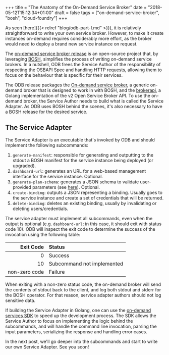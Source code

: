 +++
title = "The Anatomy of the On-Demand Service Broker"
date = "2018-05-12T15:12:34+01:00"
draft = false
tags = ["on-demand-service-broker", "bosh", "cloud-foundry"]
+++

As seen [here]({{< relref "blog/odb-part-I.md" >}}), it is relatively
straightforward to write your own service broker. However, to make it create
instances on-demand requires considerably more effort, as the broker would need
to deploy a brand new service instance on request.

The [on-demand service broker
release](https://github.com/pivotal-cf/on-demand-service-broker-release) is an
open-source project that, by leveraging [BOSH](https://bosh.io), simplifies the
process of writing on-demand service brokers. In a nutshell, ODB frees the
Service Author of the responsibility of respecting the OSBAPI Spec and handling
HTTP requests, allowing them to focus on the behaviour that is specific for
their services.

The ODB release packages the [On-demand service
broker](https://github.com/pivotal-cf/on-demand-service-broker), a generic
on-demand broker that is designed to work in with BOSH, and the
[brokerapi](https://github.com/pivotal-cf/brokerapi), a Golang implementation of
the v2 Open Service Broker API. To use the on-demand broker, the Service Author
needs to build what is called the Service Adapter. As ODB uses BOSH behind the
scenes, it's also necessary to have a BOSH release for the desired service.

## The Service Adapter

The Service Adapter is an executable that's invoked by ODB and should implement
the following subcommands:

1. `generate-manifest`: responsible for generating and outputting to the stdout
   a BOSH manifest for the service instance being deployed (or upgraded).
1. `dashboard-url`: generates an URL for a web-based management interface for the
   service instance. Optional. 
1. `generate-plan-schema`: generates a JSON schema to validate user-provided
   parameters (see
   [here](https://github.com/openservicebrokerapi/servicebroker/blob/v2.13/spec.md#schema-object)).
   Optional.
1. `create-binding`: outputs a JSON representing a binding. Usually goes to the
   service instance and create a set of credentials that will be returned.
1. `delete-binding`: deletes an existing binding, usually by invalidating or
   deleting users/credentials.

The service adapter must implement all subcommands, even when the output is optional (e.g.
`dashboard-url`; in this case, it should exit with status code 10). ODB will inspect the 
exit code to determine the success of the invocation using the following table:

| **Exit Code** | **Status**                  |
| ------------: | :-------------------------- |
|             0 | Success                     |
|            10 | Subcommand not implemented  |
| non-zero code | Failure                     |

When exiting with a non-zero status code, the on-demand broker will send the
contents of stdout back to the client, and log both stdout and stderr for the
BOSH operator. For that reason, service adapter authors should not log
sensitive data.

If building the Service Adapter in Golang, one can use the [on-demand services
SDK](https://github.com/pivotal-cf/on-demand-services-sdk) to speed up the
development process. The SDK allows the Service Author to focus on implementing
the logic behind the subcommands, and will handle the command line invocation,
parsing the input parameters, serializing the response and handling error
cases.

In the next post, we'll go deeper into the subcommands and start to write our own
Service Adapter. See you soon!

